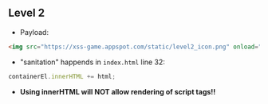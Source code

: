 ## Level 2

* Payload:

```html
<img src="https://xss-game.appspot.com/static/level2_icon.png" onload="alert(0)">
```

* "sanitation" happends in `index.html` line 32:

```javascript
containerEl.innerHTML += html;
```

* **Using innerHTML will NOT allow rendering of script tags!!**
